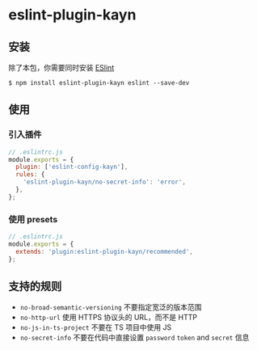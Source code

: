 # eslint-plugin-kayn

## 安装

除了本包，你需要同时安装 [ESlint](https://eslint.org/)

```shell
$ npm install eslint-plugin-kayn eslint --save-dev
```

## 使用

### 引入插件

```js
// .eslintrc.js
module.exports = {
  plugin: ['eslint-config-kayn'],
  rules: {
    'eslint-plugin-kayn/no-secret-info': 'error',
  },
};
```

### 使用 presets

```js
// .eslintrc.js
module.exports = {
  extends: 'plugin:eslint-plugin-kayn/recommended',
};
```

## 支持的规则

- `no-broad-semantic-versioning` 不要指定宽泛的版本范围
- `no-http-url` 使用 HTTPS 协议头的 URL，而不是 HTTP
- `no-js-in-ts-project` 不要在 TS 项目中使用 JS
- `no-secret-info` 不要在代码中直接设置 `password` `token` and `secret` 信息
